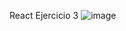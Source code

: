 React
Ejercicio 3
![image](https://user-images.githubusercontent.com/55513309/158620295-4e56f22a-134f-4c5b-afb7-a36853d87f76.png)
